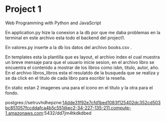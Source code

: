# Project 1
Web Programming with Python and JavaScript

En application.py hize la conexion a la db por que me daba problemas en la terminal en este archivo esta todo el backend del project1.

En valores.py inserte a la db los datos del archivo books.csv .

En templates esta la plantilla que es layout, el archivo index el cual muestra un breve mensaje para que el usuario inicie sesion, en el archivo libro se encuentra el contenido a mostrar de los libros como isbn, titulo, autor, año. En el archivo libros_libros esta el resulatdo de la busqueda que se realiza y se da click en el titulo de cada libro para escribir la reseña.

En static estan 2 imagenes una para el icono en el titulo y la otra para el fondo.

postgres://setruvhdhepzne:14dde31f92e7cfd1bed1083f125402dc352cd503bc851057fccddafca4b5c551@ec2-34-227-135-211.compute-1.amazonaws.com:5432/dd7jm4tkdkdbed
